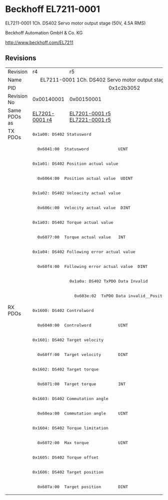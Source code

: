 # Beckhoff EL7211-0001

EL7211-0001 1Ch. DS402 Servo motor output stage (50V, 4.5A RMS)

Beckhoff Automation GmbH & Co. KG

http://www.beckhoff.com/EL7211

## Revisions
<table>
<tr >
<td>Revision</td>
<td>r4</td>
<td>r5</td>
</tr>
<tr >
<td>Name</td>
<td colspan=2 align="center">EL7211-0001 1Ch. DS402 Servo motor output stage (50V, 4.5A RMS)</td>
</tr>
<tr >
<td>PID</td>
<td colspan=2 align="center">0x1c2b3052</td>
</tr>
<tr >
<td>Revision No</td>
<td>0x00140001</td>
<td>0x00150001</td>
</tr>
<tr >
<td>Same PDOs as</td>
<td><a href="EL7201-0001">EL7201-0001 r4</a></td>
<td><a href="EL7201-0001">EL7201-0001 r5</a><br/><a href="EL7221-0001">EL7221-0001 r5</a></td>
</tr>
<tr class="txpdo pdosection">
<td rowspan=12 valign=top>TX PDOs</td>
<td colspan=2 align="left"><pre>0x1a00: DS402 Statusword</pre></td>
<td></td>
</tr>
<tr class="txpdo">
<td colspan=2 align="left"><pre>  0x6041:00  Statusword            UINT</pre></td>
</tr>
<tr class="txpdo pdosection">
<td colspan=2 align="left"><pre>0x1a01: DS402 Position actual value</pre></td>
</tr>
<tr class="txpdo">
<td colspan=2 align="left"><pre>  0x6064:00  Position actual value  UDINT</pre></td>
</tr>
<tr class="txpdo pdosection">
<td colspan=2 align="left"><pre>0x1a02: DS402 Veloacity actual value</pre></td>
</tr>
<tr class="txpdo">
<td colspan=2 align="left"><pre>  0x606c:00  Velocity actual value  DINT</pre></td>
</tr>
<tr class="txpdo pdosection">
<td colspan=2 align="left"><pre>0x1a03: DS402 Torque actual value</pre></td>
</tr>
<tr class="txpdo">
<td colspan=2 align="left"><pre>  0x6077:00  Torque actual value   INT</pre></td>
</tr>
<tr class="txpdo pdosection">
<td colspan=2 align="left"><pre>0x1a04: DS402 Following error actual value</pre></td>
</tr>
<tr class="txpdo">
<td colspan=2 align="left"><pre>  0x60f4:00  Following error actual value  DINT</pre></td>
</tr>
<tr class="txpdo pdosection">
<td></td>
<td><pre>0x1a0a: DS402 TxPDO Data Invalid</pre></td>
</tr>
<tr class="txpdo">
<td></td>
<td><pre>  0x603e:02  TxPDO Data invalid__Position actual value  BOOL</pre></td>
</tr>
<tr class="rxpdo pdosection">
<td rowspan=13 valign=top>RX PDOs</td>
<td colspan=2 align="left"><pre>0x1600: DS402 Controlword</pre></td>
<td></td>
</tr>
<tr class="rxpdo">
<td colspan=2 align="left"><pre>  0x6040:00  Controlword           UINT</pre></td>
</tr>
<tr class="rxpdo pdosection">
<td colspan=2 align="left"><pre>0x1601: DS402 Target velocity</pre></td>
</tr>
<tr class="rxpdo">
<td colspan=2 align="left"><pre>  0x60ff:00  Target velocity       DINT</pre></td>
</tr>
<tr class="rxpdo pdosection">
<td colspan=2 align="left"><pre>0x1602: DS402 Target torque</pre></td>
</tr>
<tr class="rxpdo">
<td colspan=2 align="left"><pre>  0x6071:00  Target torque         INT</pre></td>
</tr>
<tr class="rxpdo pdosection">
<td colspan=2 align="left"><pre>0x1603: DS402 Commutation angle</pre></td>
</tr>
<tr class="rxpdo">
<td colspan=2 align="left"><pre>  0x60ea:00  Commutation angle     UINT</pre></td>
</tr>
<tr class="rxpdo pdosection">
<td colspan=2 align="left"><pre>0x1604: DS402 Torque limitation</pre></td>
</tr>
<tr class="rxpdo">
<td colspan=2 align="left"><pre>  0x6072:00  Max torque            UINT</pre></td>
</tr>
<tr class="rxpdo pdosection">
<td colspan=2 align="left"><pre>0x1605: DS402 Torque offset</pre></td>
</tr>
<tr class="rxpdo pdosection">
<td colspan=2 align="left"><pre>0x1606: DS402 Target position</pre></td>
</tr>
<tr class="rxpdo">
<td colspan=2 align="left"><pre>  0x607a:00  Target position       DINT</pre></td>
</tr>
</table>
